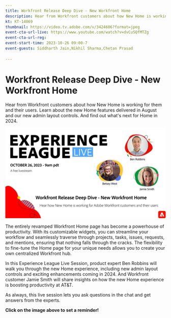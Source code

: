 ```yaml
---
title: Workfront Release Deep Dive - New Workfront Home
description: Hear from Workfront customers about how New Home is working for them and their users. 
kt: KT-14069
thumbnail: https://video.tv.adobe.com/v/3424606?format=jpeg
event-cta-url-live: https://www.youtube.com/watch?v=dvCuSQfMTZg
event-cta-url-reg: 
event-start-time: 2023-10-26 09:00-7
event-guests: Siddharth Jain,Nikhil Sharma,Chetan Prasad

---
```

# Workfront Release Deep Dive - New Workfront Home

Hear from Workfront customers about how New Home is working for them and their users. Learn about the new Home features delivered in August and our new admin layout controls. And find out what's next for Home in 2024.

[![ExL LIVE Sept 22 2023](../assets/Oct26_exl_live_WebBanner.png)](https://www.youtube.com/watch?v=dvCuSQfMTZg)

The entirely revamped Workfront Home page has become a powerhouse of productivity. With its customizable widgets, you can streamline your workflow and seamlessly traverse through projects, tasks, issues, requests, and mentions, ensuring that nothing falls through the cracks. The flexibility to fine-tune the Home page for your unique needs allows you to create your own centralized Workfront hub.

In this Experience League Live Session, product expert Ben Robbins will walk you through the new Home experience, including new admin layout controls and exciting enhancements coming in 2024. And Workfront customer Jamie Smith will share insights on how the new Home experience is boosting productivity at AT&T.

As always, this live session lets you ask questions in the chat and get answers from the experts.

**Click on the image above to set a reminder!**
